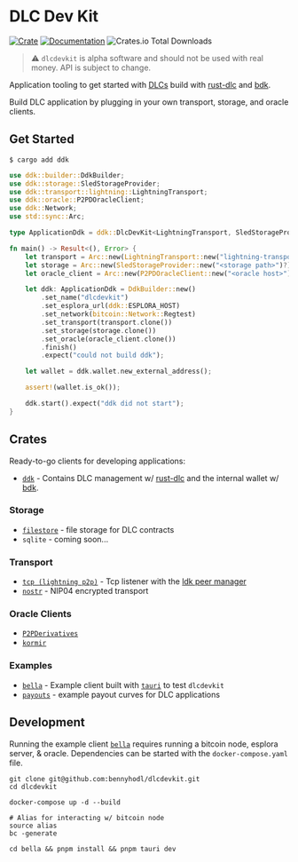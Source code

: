 # DLC Dev Kit

[![Crate](https://img.shields.io/crates/v/dlcdevkit.svg?logo=rust)](https://crates.io/crates/ddk)
[![Documentation](https://img.shields.io/static/v1?logo=read-the-docs&label=docs.rs&message=ddk&color=informational)](https://docs.rs/ddk)
![Crates.io Total Downloads](https://img.shields.io/crates/d/ddk)

> :warning: `dlcdevkit` is alpha software and should not be used with real money. API is subject to change.

Application tooling to get started with [DLCs](https://github.com/discreetlogcontracts/dlcspecs) build with [rust-dlc](https://github.com/p2pderivatives/rust-dlc) and [bdk](https://github.com/bitcoindevkit/bdk).

Build DLC application by plugging in your own transport, storage, and oracle clients.

## Get Started
```
$ cargo add ddk
```

```rust
use ddk::builder::DdkBuilder;
use ddk::storage::SledStorageProvider;
use ddk::transport::lightning::LightningTransport;
use ddk::oracle::P2PDOracleClient;
use ddk::Network;
use std::sync::Arc;

type ApplicationDdk = ddk::DlcDevKit<LightningTransport, SledStorageProvider, P2PDOracleClient>;

fn main() -> Result<(), Error> {
    let transport = Arc::new(LightningTransport::new("lightning-transport", Network::Regtest));
    let storage = Arc::new(SledStorageProvider::new("<storage path>")?);
    let oracle_client = Arc::new(P2PDOracleClient::new("<oracle host>")?);

    let ddk: ApplicationDdk = DdkBuilder::new()
        .set_name("dlcdevkit")
        .set_esplora_url(ddk::ESPLORA_HOST)
        .set_network(bitcoin::Network::Regtest)
        .set_transport(transport.clone())
        .set_storage(storage.clone())
        .set_oracle(oracle_client.clone())
        .finish()
        .expect("could not build ddk");

    let wallet = ddk.wallet.new_external_address();

    assert!(wallet.is_ok());

    ddk.start().expect("ddk did not start");
}
```

## Crates
Ready-to-go clients for developing applications:
* [`ddk`](./ddk/) - Contains DLC management w/ [rust-dlc](https://github.com/p2pderivatives/rust-dlc) and the internal wallet w/ [bdk](https://github.com/bitcoindevkit/bdk).

### Storage
* [`filestore`](./ddk/src/storage/sled.rs) - file storage for DLC contracts
* `sqlite` - coming soon...

### Transport
* [`tcp (lightning p2p)`](./ddk/src/transport/lightning/) - Tcp listener with the [ldk peer manager](https://lightningdevkit.org/introduction/peer-management/)
* [`nostr`](./ddk/src/transport/nostr/) - NIP04 encrypted transport

### Oracle Clients
* [`P2PDerivatives`](./ddk/src/oracle/p2p_derivatives.rs)
* [`kormir`](./ddk/src/oracle/kormir.rs)

### Examples
* [`bella`](./bella) - Example client built with [`tauri`](https://tauri.app) to test `dlcdevkit`
* [`payouts`](./payouts) - example payout curves for DLC applications

## Development

Running the example client [`bella`](./bella/) requires running a bitcoin node, esplora server, & oracle. Dependencies can be started with the `docker-compose.yaml` file.

```
git clone git@github.com:bennyhodl/dlcdevkit.git
cd dlcdevkit

docker-compose up -d --build

# Alias for interacting w/ bitcoin node
source alias
bc -generate

cd bella && pnpm install && pnpm tauri dev
```


